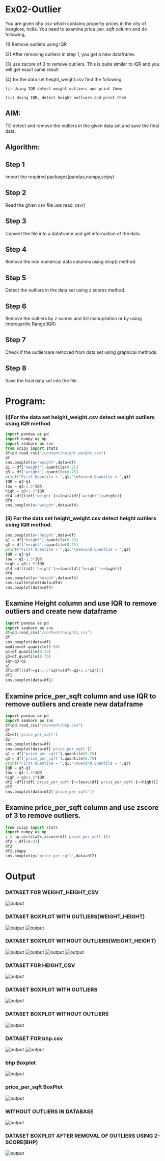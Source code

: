 # Ex02-Outlier

You are given bhp.csv which contains property prices in the city of banglore, India. You need to examine price_per_sqft column and do following,

(1) Remove outliers using IQR 

(2) After removing outliers in step 1, you get a new dataframe.

(3) use zscore of 3 to remove outliers. This is quite similar to IQR and you will get exact same result

(4) for the data set height_weight.csv find the following

    (i) Using IQR detect weight outliers and print them

    (ii) Using IQR, detect height outliers and print them 

## AIM:
TO detect and remove the outliers in the given data set and save the final data.

## Algorithm:
## Step 1
Import the required packages(pandas,numpy,scipy)

## Step 2
Read the given csv file use read_csv()

## Step 3
Convert the file into a dataframe and get information of the data.

## Step 4
Remove the non numerical data columns using drop() method.

## Step 5
Detect the outliers in the data set using z scores method.

## Step 6
Remove the outliers by z scores and list manupilation or by using Interquartile Range(IQR)

## Step 7
Check if the outliersare removed from data set using graphical methods.

## Step 8
Save the final data set into the file.

# Program:
### (i)For the data set height_weight.csv detect weight outliers using IQR method
```python
import pandas as pd
import numpy as np
import seaborn as sns
from scipy import stats
df=pd.read_csv("/content/height_weight.csv")
df
sns.boxplot(x="weight",data=df)
q1 = df["weight"].quantile(0.25)
q3 = df['weight'].quantile(0.75)
print("First Quantile = ",q1,"\nSecond Quantile = ",q3)
IQR = q3-q1
low = q1-1.5*IQR
high = q3+1.5*IQR
df4 =df[((df['weight']>=low)&(df['weight']<=high))]
df4
sns.boxplot(x="weight",data=df4)
```
### (ii) For the data set height_weight.csv detect height outliers using IQR method.
```python 
sns.boxplot(x="height",data=df)
q1 = df["height"].quantile(0.25)
q3 = df['height'].quantile(0.75)
print("First Quantile = ",q1,"\nSecond Quantile = ",q3)
IQR = q3-q1
low = q1-1.5*IQR
high = q3+1.5*IQR
df4 =df[((df['height']>=low)&(df['height']<=high))]
df4
sns.boxplot(x="height",data=df4)
sns.scatterplot(data=df4)
sns.boxplot(data=df4)
```
## Examine Height column and use IQR to remove outliers and create new dataframe
```python
import pandas as pd
import seaborn as sns
df=pd.read_csv("/content/heights.csv")
df
sns.boxplot(data=df)
median=df.quantile(0.50)
q1=df.quantile(0.25)
q3=df.quantile(0.75)
iqr=q3-q1
q1
df1=df[((df>=q1-1.5*iqr)&(df<=q3+1.5*iqr))]
df1
sns.boxplot(data=df1)
```
## Examine price_per_sqft column and use IQR to remove outliers and create new dataframe
```python
import pandas as pd
import seaborn as sns
df=pd.read_csv("/content/bhp.csv")
df
d2=df['price_per_sqft']
d2
sns.boxplot(data=df)
sns.boxplot(data=df['price_per_sqft'])
q1 = df["price_per_sqft"].quantile(0.25)
q3 = df['price_per_sqft'].quantile(0.75)
print("First Quantile = ",q1,"\nSecond Quantile = ",q3)
IQR = q3-q1
low = q1-1.5*IQR
high = q3+1.5*IQR
df2 =df[((df['price_per_sqft']>=low)&(df['price_per_sqft']<=high))]
df2
sns.boxplot(data=df2['price_per_sqft'])
```
## Examine price_per_sqft column and use zscore of 3 to remove outliers.
```python
from scipy import stats
import numpy as np
z = np.abs(stats.zscore(df['price_per_sqft']))
df2 = df[(z<3)]
df2
df2.shape
sns.boxplot(y="price_per_sqft",data=df2)
```
# Output
### DATASET FOR WEIGHT_HEIGHT_CSV
![output](o1.png)
### DATASET BOXPLOT WITH OUTLIERS(WEIGHT_HEIGHT)
![output](o2.png)
![output](o3.png)
###  DATASET BOXPLOT WITHOUT OUTLIERS(WEIGHT_HEIGHT)
![output](o4.png)
![output](o5.png)
![output](o6.png)
![output](o7.png)
### DATASET FOR HEIGHT_CSV
![output](c1.png)
### DATASET BOXPLOT WITH OUTLIERS
![output](c2.png)
###  DATASET BOXPLOT WITHOUT OUTLIERS
![output](c3.png)
### DATASET FOR bhp.csv
![output](b1.png)
![output](b2.png)
### bhp Boxplot
![output](b3.png)
### price_per_sqft BoxPlot
![output](b4.png)
### WITHOUT OUTLIERS IN DATABASE
![output](b5.png)
### DATASET BOXPLOT AFTER REMOVAL OF OUTLIERS USING Z-SCORE(BHP)
![output](b7.png)
